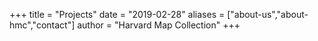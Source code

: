+++
title = "Projects"
date = "2019-02-28"
aliases = ["about-us","about-hmc","contact"]
author = "Harvard Map Collection"
+++